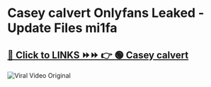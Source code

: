 
 # Casey calvert Onlyfans Leaked - Update Files mi1fa

## <h2><a href="https://clipsfans.com/Casey_calvert&ref=git">🔗 Click to LINKS ⏩⏩ 👉 🟢 Casey calvert </a></h2>

<a href="https://clipsfans.com/Casey_calvert&ref=git" rel="nofollow" data-target="animated-image.originalLink"><img src="https://i.ibb.co.com/xMMVF88/686577567.gif" alt="Viral Video Original" style="max-width: 100%; display: inline-block;" data-target="animated-image.originalImage"></a>

